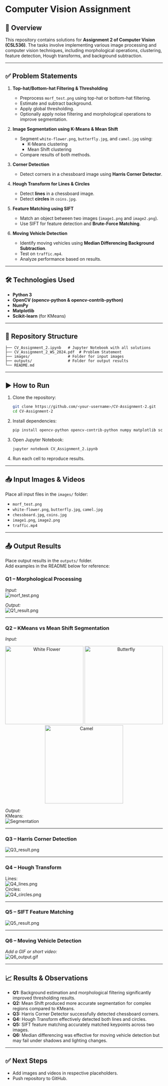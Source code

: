 
# Computer Vision Assignment 

## 📌 Overview
This repository contains solutions for **Assignment 2 of Computer Vision (CSL536)**. The tasks involve implementing various image processing and computer vision techniques, including morphological operations, clustering, feature detection, Hough transforms, and background subtraction.

---

## ✅ Problem Statements
1. **Top-hat/Bottom-hat Filtering & Thresholding**
   - Preprocess `morf_test.png` using top-hat or bottom-hat filtering.
   - Estimate and subtract background.
   - Apply global thresholding.
   - Optionally apply noise filtering and morphological operations to improve segmentation.

2. **Image Segmentation using K-Means & Mean Shift**
   - Segment `white-flower.png`, `butterfly.jpg`, and `camel.jpg` using:
     - K-Means clustering
     - Mean Shift clustering
   - Compare results of both methods.

3. **Corner Detection**
   - Detect corners in a chessboard image using **Harris Corner Detector**.

4. **Hough Transform for Lines & Circles**
   - Detect **lines** in a chessboard image.
   - Detect **circles** in `coins.jpg`.

5. **Feature Matching using SIFT**
   - Match an object between two images (`image1.png` and `image2.png`).
   - Use SIFT for feature detection and **Brute-Force Matching**.

6. **Moving Vehicle Detection**
   - Identify moving vehicles using **Median Differencing Background Subtraction**.
   - Test on `traffic.mp4`.
   - Analyze performance based on results.

---

## 🛠 Technologies Used
- **Python 3**
- **OpenCV (opencv-python & opencv-contrib-python)**
- **NumPy**
- **Matplotlib**
- **Scikit-learn** (for KMeans)

---

## 📂 Repository Structure
```
├── CV_Assignment_2.ipynb   # Jupyter Notebook with all solutions
├── CV_Assignment_2_WS_2024.pdf  # Problem Statement
├── images/                 # Folder for input images 
├── outputs/                # Folder for output results 
└── README.md
```

---

## ▶ How to Run
1. Clone the repository:
   ```bash
   git clone https://github.com/<your-username>/CV-Assignment-2.git
   cd CV-Assignment-2
   ```
2. Install dependencies:
   ```bash
   pip install opencv-python opencv-contrib-python numpy matplotlib scikit-learn
   ```
3. Open Jupyter Notebook:
   ```bash
   jupyter notebook CV_Assignment_2.ipynb
   ```
4. Run each cell to reproduce results.

---

## 📥 Input Images & Videos
Place all input files in the `images/` folder:
- `morf_test.png`
- `white-flower.png`, `butterfly.jpg`, `camel.jpg`
- `chessboard.jpg`, `coins.jpg`
- `image1.png`, `image2.png`
- `traffic.mp4`

---

## 📤 Output Results
Place output results in the `outputs/` folder.  
Add examples in the README below for reference:

### Q1 – Morphological Processing
_Input:_  
![morf_test.png](images/morf_test.png)

_Output:_  
![Q1_result.png](outputs/Q1_result.png)

---

### Q2 – KMeans vs Mean Shift Segmentation
_Input:_  
<p align="center">
  <img src="images/white-flower.png" alt="White Flower" width="250"/>
  <img src="images/butterfly.jpg" alt="Butterfly" width="250"/>
  <img src="images/camel.jpg" alt="Camel" width="250"/>
</p>


_Output:_  
KMeans:  
![Segmentation](outputs/output_segmentation.png)  


---

### Q3 – Harris Corner Detection
![Q3_result.png](outputs/Q3_result.png)

---

### Q4 – Hough Transform
Lines:  
![Q4_lines.png](outputs/Q4_lines.png)  
Circles:  
![Q4_circles.png](outputs/Q4_circles.png)

---

### Q5 – SIFT Feature Matching
![Q5_result.png](outputs/Q5_result.png)

---

### Q6 – Moving Vehicle Detection
_Add a GIF or short video:_  
![Q6_output.gif](outputs/Q6_output.gif)

---

## 📈 Results & Observations
- **Q1:** Background estimation and morphological filtering significantly improved thresholding results.
- **Q2:** Mean Shift produced more accurate segmentation for complex regions compared to KMeans.
- **Q3:** Harris Corner Detector successfully detected chessboard corners.
- **Q4:** Hough Transform effectively detected both lines and circles.
- **Q5:** SIFT feature matching accurately matched keypoints across two images.
- **Q6:** Median differencing was effective for moving vehicle detection but may fail under shadows and lighting changes.

---

## ✅ Next Steps
- Add images and videos in respective placeholders.
- Push repository to GitHub.

